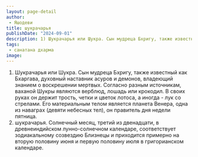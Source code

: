```yaml
---
layout: page-detail
author:
 - Яшодеви
title: шукрачарья
publishDate: "2024-09-01"
description: 1) Шукрачарья или Шукра. Сын мудреца Бхригу, также известный как Бхаргава, духовный наставник асуров и демонов, владеющий знанием о воскрешении мертвых. Согласно разным источникам, ваханой Шукры являются верблюд, лошадь или крокодил. В своих руках он держит трость, четки и цветок лотоса, а иногда - лук со стрелами. Его материальным телом является планета Венера, одна из наваграх (девяти небесных тел), он правитель дня недели пятница.
tags:
 - санатана дхарма
image: 
---
```


1) Шукрачарья или Шукра. Сын мудреца Бхригу, также известный как Бхаргава, духовный наставник асуров и демонов, владеющий знанием о воскрешении мертвых. Согласно разным источникам, ваханой Шукры являются верблюд, лошадь или крокодил. В своих руках он держит трость, четки и цветок лотоса, а иногда - лук со стрелами. Его материальным телом является планета Венера, одна из наваграх (девяти небесных тел), он правитель дня недели пятница.
2) шукрачарья. Солнечный месяц, третий из двенадцати, в древнеиндийском лунно-солнечном календаре, соответствует зодиакальному созвездию Близнецы и приходится примерно на вторую половину июня и первую половину июля в григорианском календаре.

